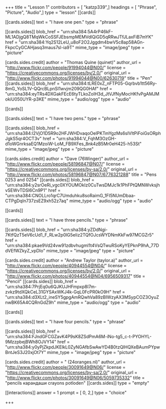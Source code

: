 +++
title = "Lesson 1"
contributors = [ "katzp339",]
headings = [ "Phrase", "Picture", "Audio",]
type = "lesson"
[[cards]]

[[cards.sides]]
text = "I have one pen."
type = "phrase"

[[cards.sides]]
blob_href = "urn:sha384:5A4rP46kF-ML1ADjgQ8TMqWkCoSSFJEbsmpMEMVdlQiGD5qRRwJTfJLaxFiB7mYK"
href = "urn:sha384:Yq2S12LeU_u8oF2O2Jggdm4bwV5c8ap58AGn-FkpcCyGCAHjasq3maus7sl-ia9T"
mime_type = "image/jpeg"
type = "picture"

[cards.sides.credit]
author = "Thomas Quine (quinet)"
author_url = "http://www.flickr.com/people/91994044@N00/"
license = "https://creativecommons.org/licenses/by/2.0/"
original_url = "http://www.flickr.com/photos/91994044@N00/62630719"
title = "Pen"
[[cards.sides]]
blob_href = "urn:sha384:tLRE0xZ_nFTP05-Gqrbvb1tt56Ry-8mG_YoSL1V-QQrcBLpnSI1wvjm209QG0HAf"
href = "urn:sha384:eyTRs4DXGakFEcE6tyTLkoZoIH3d_JtVJfNyMocHKfvPgAMJMokiU050UYR-p3KE"
mime_type = "audio/ogg"
type = "audio"

[[cards]]

[[cards.sides]]
text = "I have two pens."
type = "phrase"

[[cards.sides]]
blob_href = "urn:sha384:l2VjO1D5R9o2HFJWHDvaqoOelPKTmYgzMs6sIVltPiFoiGsORphJgkS5qr4OCT3v"
href = "urn:sha384:V_FqhM3OzGH-d1oWGnrksaEQ1MzoiW-LoM_FB9XFes_8nk4zB5Mr0eH425-h53St"
mime_type = "image/jpeg"
type = "picture"

[cards.sides.credit]
author = "Dave (76Winger)"
author_url = "http://www.flickr.com/people/58196847@N07/"
license = "https://creativecommons.org/licenses/by-sa/2.0/"
original_url = "http://www.flickr.com/photos/58196847@N07/6776321288"
title = "Pens 0253 and 0254"
[[cards.sides]]
blob_href = "urn:sha384:y2srOeRi_vgc0XYOUMOkIz0CuTwsDMJc1k1PhFPtQMNWvksjhvSEWvTDSl6Cn9P1"
href = "urn:sha384:CNOLLro1qrC7Umduhku8soRaimG_1FI5NUmDbaa-CTPgDqIn737zsEZ9xh52z7aq"
mime_type = "audio/ogg"
type = "audio"

[[cards]]

[[cards.sides]]
text = "I have three pencils."
type = "phrase"

[[cards.sides]]
blob_href = "urn:sha384:yZDdNgi-7KtfQzT5eV6cUd1_F_RLw2p0lG5eIiz2TQfOJcsWYDNmKkFw97MCGZr5"
href = "urn:sha384:pkae9Vd24vw91zdbvhugml1t4VsQTwuRSoKyYEPknP9hA_77DdVEfWZkyZ_vpDIo"
mime_type = "image/jpeg"
type = "picture"

[cards.sides.credit]
author = "Andrew Taylor (taylor.a)"
author_url = "http://www.flickr.com/people/40944554@N04/"
license = "https://creativecommons.org/licenses/by/2.0/"
original_url = "http://www.flickr.com/photos/40944554@N04/6956509317"
title = "Pencil"
[[cards.sides]]
blob_href = "urn:sha384:7PrjEq0u6QJKUJHFmpxp8I7m-zvkz9tdXQkCeL31GYSAxWKJ4k-GqL0FcPR0kO9H"
href = "urn:sha384:d3XLt2_ineSY5gpgAmRQwhVa89zBIWzyAX3MSypCOZ3OyuZnwBK65A4CQRnGdZ9h"
mime_type = "audio/ogg"
type = "audio"

[[cards]]

[[cards.sides]]
text = "I have four pencils."
type = "phrase"

[[cards.sides]]
blob_href = "urn:sha384:FJndGFCGZavK4P9sK8ZSdPmA6M-iNo-tg5_c-t-PYOHYL-9MzzpbejBWh8OJVY14"
href = "urn:sha384:y0yPjZkpdJKElkL0ZyNGAfbSwAwYD4B0tzQlHQXeBAumPYpwBntJeS3J20xjOt7Y"
mime_type = "image/jpeg"
type = "picture"

[cards.sides.credit]
author = " (24oranges.nl)"
author_url = "http://www.flickr.com/people/30091649@N06/"
license = "https://creativecommons.org/licenses/by-sa/2.0/"
original_url = "http://www.flickr.com/photos/30091649@N06/5059735332"
title = "pencils карандаши crayons potloden"
[[cards.sides]]
type = "empty"

[[interactions]]
answer = 1
prompt = [ 0, 2,]
type = "choice"

+++
